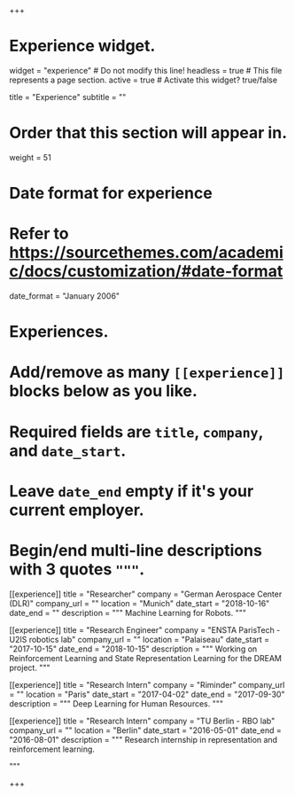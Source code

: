 +++
# Experience widget.
widget = "experience"  # Do not modify this line!
headless = true  # This file represents a page section.
active = true  # Activate this widget? true/false

title = "Experience"
subtitle = ""

# Order that this section will appear in.
weight = 51

# Date format for experience
#   Refer to https://sourcethemes.com/academic/docs/customization/#date-format
date_format = "January 2006"

# Experiences.
#   Add/remove as many `[[experience]]` blocks below as you like.
#   Required fields are `title`, `company`, and `date_start`.
#   Leave `date_end` empty if it's your current employer.
#   Begin/end multi-line descriptions with 3 quotes `"""`.
[[experience]]
  title = "Researcher"
  company = "German Aerospace Center (DLR)"
  company_url = ""
  location = "Munich"
  date_start = "2018-10-16"
  date_end = ""
  description = """
  Machine Learning for Robots.
  """

[[experience]]
  title = "Research Engineer"
  company = "ENSTA ParisTech - U2IS robotics lab"
  company_url = ""
  location = "Palaiseau"
  date_start = "2017-10-15"
  date_end = "2018-10-15"
  description = """
  Working on Reinforcement Learning and State Representation Learning for the DREAM project.
  """

[[experience]]
  title = "Research Intern"
  company = "Riminder"
  company_url = ""
  location = "Paris"
  date_start = "2017-04-02"
  date_end = "2017-09-30"
  description = """
  Deep Learning for Human Resources.
  """


[[experience]]
  title = "Research Intern"
  company = "TU Berlin - RBO lab"
  company_url = ""
  location = "Berlin"
  date_start = "2016-05-01"
  date_end = "2016-08-01"
  description = """
  Research internship in representation and reinforcement learning.

  """

+++
